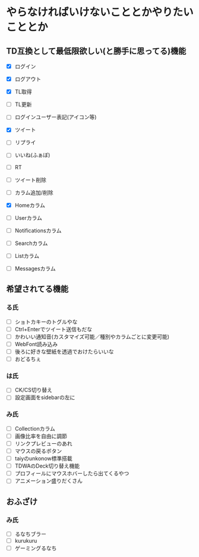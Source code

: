 # やらなければいけないこととかやりたいこととか

## TD互換として最低限欲しい(と勝手に思ってる)機能
- [x] ログイン
- [x] ログアウト
- [x] TL取得
- [ ] TL更新
- [ ] ログインユーザー表記(アイコン等)
- [x] ツイート
- [ ] リプライ
- [ ] いいね(ふぁぼ)
- [ ] RT
- [ ] ツイート削除
- [ ] カラム追加/削除
- [x] Homeカラム
- [ ] Userカラム
- [ ] Notificationsカラム
- [ ] Searchカラム
- [ ] Listカラム
- [ ] Messagesカラム


## 希望されてる機能
### る氏
- [ ] ショトカキーのトグルやな
- [ ] Ctrl+Enterでツイート送信もだな
- [ ] かわいい通知音(カスタマイズ可能／種別やカラムごとに変更可能)
- [ ] WebFont読み込み
- [ ] 後ろに好きな壁紙を透過でおけたらいいな
- [ ] おどるちぇ
### は氏
- [ ] CK/CS切り替え
- [ ] 設定画面をsidebarの左に
### み氏
- [ ] Collectionカラム
- [ ] 画像比率を自由に調節
- [ ] リンクプレビューのあれ
- [ ] マウスの戻るボタン
- [ ] taiyのunkonow標準搭載
- [ ] TDWAのDeck切り替え機能
- [ ] プロフィールにマウスホバーしたら出てくるやつ
- [ ] アニメーション盛りだくさん

## おふざけ
### み氏
- [ ] るなちブラー
- [ ] kurukuru
- [ ] ゲーミングるなち

